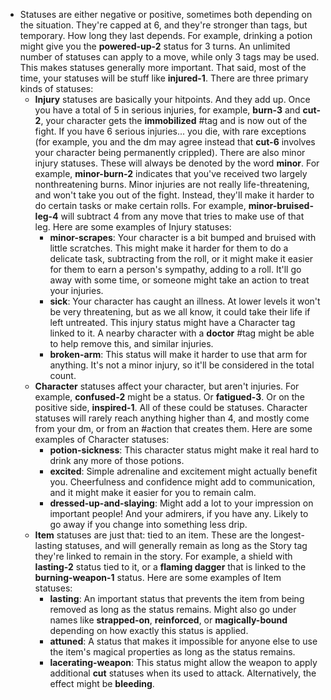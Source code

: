 - Statuses are either negative or positive, sometimes both depending on the situation. They're capped at 6, and they're stronger than tags, but temporary. How long they last depends. For example, drinking a potion might give you the **powered-up-2** status for 3 turns. An unlimited number of statuses can apply to a move, while only 3 tags may be used. This makes statuses generally more important. That said, most of the time, your statuses will be stuff like **injured-1**. There are three primary kinds of statuses:
	- **Injury** statuses are basically your hitpoints. And they add up. Once you have a total of 5 in serious injuries, for example, **burn-3** and **cut-2**, your character gets the **immobilized** #tag and is now out of the fight. If you have 6 serious injuries... you die, with rare exceptions (for example, you and the dm may agree instead that **cut-6** involves your character being permanently crippled). There are also minor injury statuses. These will always be denoted by the word **minor**. For example, **minor-burn-2** indicates that you've received two largely nonthreatening burns. Minor injuries are not really life-threatening, and won't take you out of the fight. Instead, they'll make it harder to do certain tasks or make certain rolls. For example, **minor-bruised-leg-4** will subtract 4 from any move that tries to make use of that leg. Here are some examples of Injury statuses:
		- **minor-scrapes**: Your character is a bit bumped and bruised with little scratches. This might make it harder for them to do a delicate task, subtracting from the roll, or it might make it easier for them to earn a person's sympathy, adding to a roll. It'll go away with some time, or someone might take an action to treat your injuries.
		- **sick**: Your character has caught an illness. At lower levels it won't be very threatening, but as we all know, it could take their life if left untreated. This injury status might have a Character tag linked to it. A nearby character with a **doctor**  #tag might be able to help remove this, and similar injuries.
		- **broken-arm**: This status will make it harder to use that arm for anything. It's not a minor injury, so it'll be considered in the total count.
	- **Character** statuses affect your character, but aren't injuries. For example, **confused-2** might be a status. Or **fatigued-3**. Or on the positive side, **inspired-1**. All of these could be statuses. Character statuses will rarely reach anything higher than 4, and mostly come from your dm, or from an #action that creates them. Here are some examples of Character statuses:
		- **potion-sickness**: This character status might make it real hard to drink any more of those potions.
		- **excited**: Simple adrenaline and excitement might actually benefit you. Cheerfulness and confidence might add to communication, and it might make it easier for you to remain calm.
		- **dressed-up-and-slaying**: Might add a lot to your impression on important people! And your admirers, if you have any. Likely to go away if you change into something less drip.
	- **Item** statuses are just that: tied to an item. These are the longest-lasting statuses, and will generally remain as long as the Story tag they're linked to remain in the story. For example, a shield with **lasting-2** status tied to it, or a **flaming dagger** that is linked to the **burning-weapon-1** status. Here are some examples of Item statuses:
		- **lasting**: An important status that prevents the item from being removed as long as the status remains. Might also go under names like **strapped-on**, **reinforced**, or **magically-bound** depending on how exactly this status is applied.
		- **attuned**: A status that makes it impossible for anyone else to use the item's magical properties as long as the status remains.
		- **lacerating-weapon**: This status might allow the weapon to apply additional **cut** statuses when its used to attack. Alternatively, the effect might be **bleeding**.
